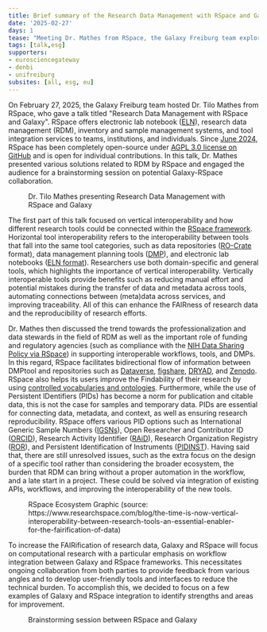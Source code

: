 ```yaml
---
title: Brief summary of the Research Data Management with RSpace and Galaxy meeting
date: '2025-02-27'
days: 1
tease: "Meeting Dr. Mathes from RSpace, the Galaxy Freiburg team explored new ways to streamline research data management."
tags: [talk,esg]
supporters:
- eurosciencegateway
- denbi
- unifreiburg
subsites: [all, esg, eu]
---
```

On February 27, 2025, the Galaxy Freiburg team hosted Dr. Tilo Mathes from RSpace, who gave a talk titled "Research Data Management with RSpace and Galaxy".
RSpace offers electronic lab notebook ([ELN](https://en.wikipedia.org/wiki/Electronic_lab_notebook)), research data management (RDM),
inventory and sample management systems, and tool integration services to teams, institutions, and individuals. Since [June 2024](https://www.researchspace.com/blog/research-space-embraces-open-source-to-empower-fair-data-workflows),
RSpace has been completely open-source under [AGPL 3.0 license on GitHub](https://github.com/rspace-os) and is open for individual contributions. In this talk, Dr. Mathes presented various solutions related to
RDM by RSpace and engaged the audience for a brainstorming session on potential Galaxy-RSpace collaboration.

<figure class="figure">
	<g-image src="./rspace1.jpg" class="figure-img img-fluid rounded" />
	<figcaption class="figure-caption">Dr. Tilo Mathes presenting Research Data Management with RSpace and Galaxy</figcaption>
</figure>

The first part of this talk focused on vertical interoperability and how different research tools could be connected within the
[RSpace framework](https://www.researchspace.com/blog/the-time-is-now-vertical-interoperability-between-research-tools-an-essential-enabler-for-the-fairification-of-data).
Horizontal tool interoperability refers to the interoperability between tools that fall into the same tool categories, such as data repositories ([RO-Crate](https://www.researchobject.org/ro-crate/) format),
data management planning tools ([DMP](https://zenodo.org/records/10658522)), and electronic lab notebooks ([ELN format](https://github.com/TheELNConsortium/TheELNFileFormat)).
Researchers use both domain-specific and general tools, which highlights the importance of vertical interoperability.
Vertically interoperable tools provide benefits such as reducing manual effort and potential mistakes during the transfer of data and metadata across tools, automating connections between (meta)data across services, and improving traceability.
All of this can enhance the FAIRness of research data and the reproducibility of research efforts.

Dr. Mathes then discussed the trend towards the professionalization and data stewards in the field of RDM as well as the important role of funding and regulatory agencies
(such as compliance with the [NIH Data Sharing Policy via RSpace](https://www.researchspace.com/research-integrity)) in supporting interoperable workflows, tools, and DMPs.
In this regard, RSpace facilitates bidirectional flow of information between DMPtool and repositories such as [Dataverse](https://dataverse.org/), [figshare](https://figshare.com/), [DRYAD](https://datadryad.org/),
and [Zenodo](https://zenodo.org/). RSpace also helps its users improve the Findability of their research by using [controlled vocabularies and ontologies](https://documentation.researchspace.com/article/8ujmvpa1no-tagging-documents).
Furthermore, while the use of Persistent IDentifiers (PIDs) has become a norm for publication and citable data, this is not the case for samples and temporary data.
PIDs are essential for connecting data, metadata, and context, as well as ensuring research reproducibility. RSpace offers various PID options such as International Generic Sample Numbers ([IGSNs](https://ev.igsn.org/)), Open Researcher and Contributor ID ([ORCID](https://orcid.org/)), Research Activity Identifier ([RAiD](https://raid.org/)), Research Organization Registry ([ROR](https://ror.org/)), and Persistent Identification of Instruments ([PIDINST](https://docs.pidinst.org/en/latest/)). Having said that, there are still unresolved issues, such as the extra focus on the design of a specific tool rather than considering the broader ecosystem, the burden that RDM can bring without a proper automation in the workflow, and a late start in a project. These could be solved via integration of existing APIs, workflows, and improving the interoperability of the new tools.

<figure class="figure">
	<g-image src="https://cdn.prod.website-files.com/60215038b8c6126015a54745/67a379b756739a12d9ef507f_data-src-image-f7fc857f-fbd5-4f0b-b5f5-0111053f19f7.png" class="figure-img img-fluid rounded" />
	<figcaption class="figure-caption">RSpace Ecosystem Graphic (source: https://www.researchspace.com/blog/the-time-is-now-vertical-interoperability-between-research-tools-an-essential-enabler-for-the-fairification-of-data)</figcaption>
</figure>

To increase the FAIRification of research data, Galaxy and RSpace will focus on computational research with a particular emphasis on workflow integration between Galaxy and RSpace frameworks.
This necessitates ongoing collaboration from both parties to provide feedback from various angles and to develop user-friendly tools and interfaces to reduce the technical burden.
To accomplish this, we decided to focus on a few examples of Galaxy and RSpace integration to identify strengths and areas for improvement.

<figure class="figure">
    <g-image src="./rspace2.png" class="figure-img img-fluid rounded" />
    <figcaption class="figure-caption">Brainstorming session between RSpace and Galaxy</figcaption>
</figure>
